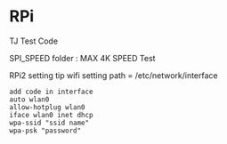 # RPi
TJ Test Code

SPI_SPEED folder 
	: MAX 4K SPEED Test

RPi2 setting tip
	wifi setting path = /etc/network/interface
	
	add code in interface
	auto wlan0
	allow-hotplug wlan0
	iface wlan0 inet dhcp
	wpa-ssid "ssid name"
	wpa-psk "password"
